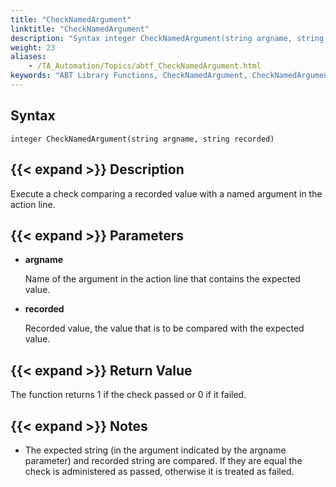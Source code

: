 ```yaml
--- 
title: "CheckNamedArgument"
linktitle: "CheckNamedArgument"
description: "Syntax integer CheckNamedArgument(string argname, string recorded) Description Execute a check comparing a recorded value with a named argument in the action line. Parameters argname Name of the ..."
weight: 23
aliases: 
    - /TA_Automation/Topics/abtf_CheckNamedArgument.html
keywords: "ABT Library Functions, CheckNamedArgument, CheckNamedArgument (ABT library function)"
---
```


## Syntax

`integer CheckNamedArgument(string argname, string recorded)`

## {{< expand >}} Description

Execute a check comparing a recorded value with a named argument in the action line.

## {{< expand >}} Parameters

-   **argname**

    Name of the argument in the action line that contains the expected value.

-   **recorded**

    Recorded value, the value that is to be compared with the expected value.


## {{< expand >}} Return Value

The function returns 1 if the check passed or 0 if it failed.

## {{< expand >}} Notes

-   The expected string \(in the argument indicated by the argname parameter\) and recorded string are compared. If they are equal the check is administered as passed, otherwise it is treated as failed.




